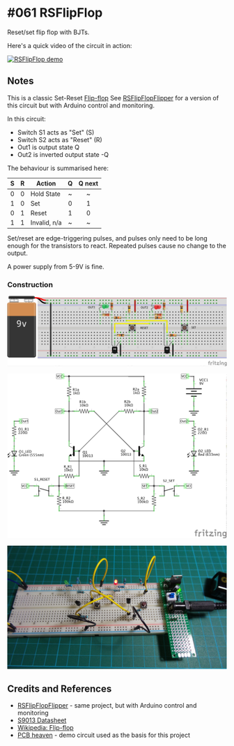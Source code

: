 # #061 RSFlipFlop

Reset/set flip flop with BJTs.

Here's a quick video of the circuit in action:

[![RSFlipFlop demo](http://img.youtube.com/vi/Df0gB0qHPFM/0.jpg)](http://www.youtube.com/watch?v=Df0gB0qHPFM)

## Notes

This is a classic Set-Reset [Flip-flop](http://en.wikipedia.org/wiki/Flip-flop_%28electronics%29)
See [RSFlipFlopFlipper](../RSFlipFlopFlipper) for a version of this circuit but with Arduino control and monitoring.

In this circuit:

* Switch S1 acts as "Set" (S)
* Switch S2 acts as "Reset" (R)
* Out1 is output state Q
* Out2 is inverted output state -Q

The behaviour is summarised here:

| S  | R  | Action      | Q  | Q next |
|:--:|:--:|-------------|:--:|:------:|
| 0  | 0  | Hold State  | ~  | ~      |
| 1  | 0  | Set         | 0  | 1      |
| 0  | 1  | Reset       | 1  | 0      |
| 1  | 1  | Invalid, n/a| ~  | ~      |

Set/reset are edge-triggering pulses, and pulses only need to be long enough for the transistors to react.
Repeated pulses cause no change to the output.

A power supply from 5-9V is fine.

### Construction

![The Breadboard](./assets/RSFlipFlop_bb.jpg?raw=true)

![The Schematic](./assets/RSFlipFlop_schematic.jpg?raw=true)

![The Build](./assets/RSFlipFlop_build.jpg?raw=true)

## Credits and References
* [RSFlipFlopFlipper](../RSFlipFlopFlipper) - same project, but with Arduino control and monitoring
* [S9013 Datasheet](http://www.futurlec.com/Transistors/S9013.shtml)
* [Wikipedia: Flip-flop](http://en.wikipedia.org/wiki/Flip-flop_%28electronics%29)
* [PCB heaven](http://www.pcbheaven.com/userpages/basic_transistor_circuits/) - demo circuit used as the basis for this project